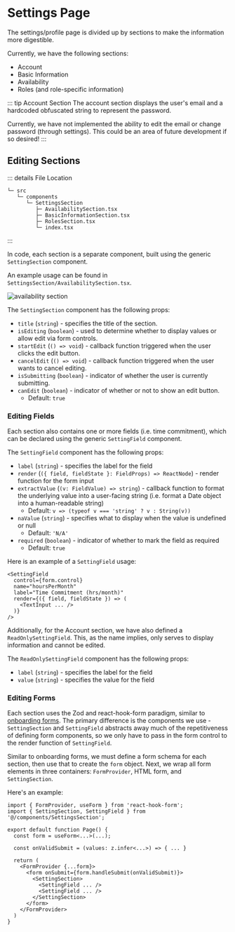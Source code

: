 # Settings Page

The settings/profile page is divided up by sections to make the information more digestible.

Currently, we have the following sections:

-   Account
-   Basic Information
-   Availability
-   Roles (and role-specific information)

::: tip Account Section
The account section displays the user's email and a hardcoded obfuscated string to represent the password.

Currently, we have not implemented the ability to edit the email or change password (through settings). This could be an area of future development if so desired!
:::

## Editing Sections

::: details File Location

```:no-line-numbers
└─ src
   └─ components
      └─ SettingsSection
         ├─ AvailabilitySection.tsx
         ├─ BasicInformationSection.tsx
         ├─ RolesSection.tsx
         └─ index.tsx
```

:::

In code, each section is a separate component, built using the generic `SettingSection` component.

An example usage can be found in `SettingsSection/AvailabilitySection.tsx`.

![availability section](/assets/image/availability-section.png)

The `SettingSection` component has the following props:

-   `title` (`string`) - specifies the title of the section.
-   `isEditing` (`boolean`) - used to determine whether to display values or allow edit via form controls.
-   `startEdit` (`() => void`) - callback function triggered when the user clicks the edit button.
-   `cancelEdit` (`() => void`) - callback function triggered when the user wants to cancel editing.
-   `isSubmitting` (`boolean`) - indicator of whether the user is currently submitting.
-   `canEdit` (`boolean`) - indicator of whether or not to show an edit button.
    -   Default: `true`

### Editing Fields

Each section also contains one or more fields (i.e. time commitment), which can be declared using the generic `SettingField` component.

The `SettingField` component has the following props:

-   `label` (`string`) - specifies the label for the field
-   `render` (`({ field, fieldState }: FieldProps) => ReactNode`) - render function for the form input
-   `extractValue` (`(v: FieldValue) => string`) - callback function to format the underlying value into a user-facing string (i.e. format a Date object into a human-readable string)
    -   Default: `v => (typeof v === 'string' ? v : String(v))`
-   `naValue` (`string`) - specifies what to display when the value is undefined or null
    -   Default: `'N/A'`
-   `required` (`boolean`) - indicator of whether to mark the field as required
    -   Default: `true`

Here is an example of a `SettingField` usage:

```tsx:no-line-numbers
<SettingField
  control={form.control}
  name="hoursPerMonth"
  label="Time Commitment (hrs/month)"
  render={({ field, fieldState }) => (
    <TextInput ... />
  )}
/>
```

Additionally, for the Account section, we have also defined a `ReadOnlySettingField`. This, as the name implies, only serves to display information and cannot be edited.

The `ReadOnlySettingField` component has the following props:

-   `label` (`string`) - specifies the label for the field
-   `value` (`string`) - specifies the value for the field

### Editing Forms

Each section uses the Zod and react-hook-form paradigm, similar to [onboarding forms](/dev/app/onboarding). The primary difference is the components we use - `SettingSection` and `SettingField` abstracts away much of the repetitiveness of defining form components, so we only have to pass in the form control to the render function of `SettingField`.

Similar to onboarding forms, we must define a form schema for each section, then use that to create the `form` object. Next, we wrap all form elements in three containers: `FormProvider`, HTML form, and `SettingSection`.

Here's an example:

```tsx:no-line-numbers
import { FormProvider, useForm } from 'react-hook-form';
import { SettingSection, SettingField } from '@/components/SettingsSection';

export default function Page() {
  const form = useForm<...>(...);

  const onValidSubmit = (values: z.infer<...>) => { ... }

  return (
    <FormProvider {...form}>
      <form onSubmit={form.handleSubmit(onValidSubmit)}>
        <SettingSection>
          <SettingField ... />
          <SettingField ... />
        </SettingSection>
      </form>
    </FormProvider>
  )
}
```
